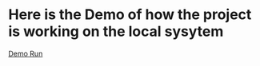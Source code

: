# Here is the Demo of how the project is working on the local sysytem
<a href="https://clipchamp.com/watch/ow2SVJzzB49" target="_blank">Demo Run</a>
